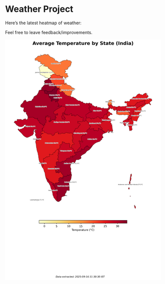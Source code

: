 # Weather Project

Here’s the latest heatmap of weather:

Feel free to leave feedback/improvements.

![India Heatmap](docs/assets/india_heatmap.png?v=C8FD00)
